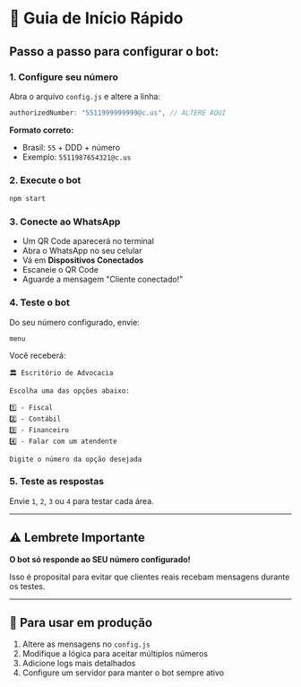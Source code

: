 # 🚀 Guia de Início Rápido

## Passo a passo para configurar o bot:

### 1. **Configure seu número**
Abra o arquivo `config.js` e altere a linha:
```javascript
authorizedNumber: "5511999999999@c.us", // ALTERE AQUI
```

**Formato correto:**
- Brasil: `55` + DDD + número
- Exemplo: `5511987654321@c.us`

### 2. **Execute o bot**
```bash
npm start
```

### 3. **Conecte ao WhatsApp**
- Um QR Code aparecerá no terminal
- Abra o WhatsApp no seu celular
- Vá em **Dispositivos Conectados**
- Escaneie o QR Code
- Aguarde a mensagem "Cliente conectado!"

### 4. **Teste o bot**
Do seu número configurado, envie:
```
menu
```

Você receberá:
```
🏛️ Escritório de Advocacia

Escolha uma das opções abaixo:

1️⃣ - Fiscal
2️⃣ - Contábil  
3️⃣ - Financeiro
4️⃣ - Falar com um atendente

Digite o número da opção desejada
```

### 5. **Teste as respostas**
Envie `1`, `2`, `3` ou `4` para testar cada área.

---

## ⚠️ Lembrete Importante

**O bot só responde ao SEU número configurado!**

Isso é proposital para evitar que clientes reais recebam mensagens durante os testes.

---

## 🔧 Para usar em produção

1. Altere as mensagens no `config.js`
2. Modifique a lógica para aceitar múltiplos números
3. Adicione logs mais detalhados
4. Configure um servidor para manter o bot sempre ativo